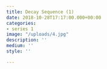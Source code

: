 ```yaml
---
title: Decay Sequence (1)
date: 2018-10-28T17:17:00.000+00:00
categories:
- series 1
image: "/uploads/4.jpg"
description: ''
medium: ''
style: ''

---
```

